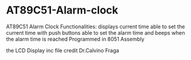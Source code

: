 # AT89C51-Alarm-clock
AT89C51 Alarm Clock 
Functionalities:
displays current time
able to set the current time with push buttons
able to set the alarm time and beeps when the alarm time is reached
Programmed in 8051 Assembly

the LCD Display inc file credit Dr.Calvino Fraga
